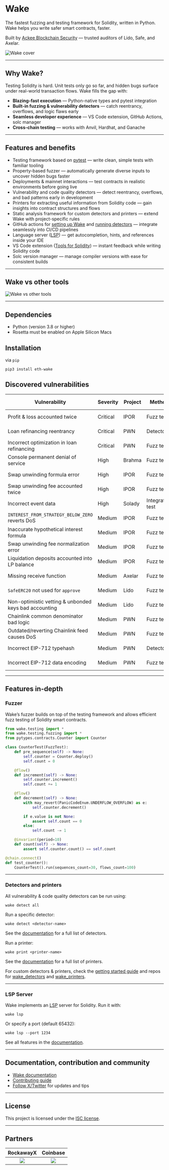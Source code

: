 # Wake

The fastest fuzzing and testing framework for Solidity, written in Python.
Wake helps you write safer smart contracts, faster.

Built by [Ackee Blockchain Security](https://ackee.xyz) — trusted auditors of Lido, Safe, and Axelar.

![Wake cover](https://github.com/Ackee-Blockchain/wake/blob/main/images/wake_cover.png?raw=true)

---

## Why Wake?

Testing Solidity is hard. Unit tests only go so far, and hidden bugs surface under real-world transaction flows.
Wake fills the gap with:

- **Blazing-fast execution** — Python-native types and pytest integration
- **Built-in fuzzing & vulnerability detectors** — catch reentrancy, overflows, and logic flaws early
- **Seamless developer experience** — VS Code extension, GitHub Actions, solc manager
- **Cross-chain testing** — works with Anvil, Hardhat, and Ganache

---

## Features and benefits

- Testing framework based on [pytest](https://docs.pytest.org/en) — write clean, simple tests with familiar tooling
- Property-based fuzzer — automatically generate diverse inputs to uncover hidden bugs faster
- Deployments & mainnet interactions — test contracts in realistic environments before going live
- Vulnerability and code quality detectors — detect reentrancy, overflows, and bad patterns early in development
- Printers for extracting useful information from Solidity code — gain insights into contract structures and flows
- Static analysis framework for custom detectors and printers — extend Wake with project-specific rules
- GitHub actions for [setting up Wake](https://github.com/marketplace/actions/wake-setup) and [running detectors](https://github.com/marketplace/actions/wake-detect) — integrate seamlessly into CI/CD pipelines
- Language server ([LSP](https://microsoft.github.io/language-server-protocol/)) — get autocompletion, hints, and references inside your IDE
- VS Code extension ([Tools for Solidity](https://marketplace.visualstudio.com/items?itemName=AckeeBlockchain.tools-for-solidity)) — instant feedback while writing Solidity code
- Solc version manager — manage compiler versions with ease for consistent builds

---

## Wake vs other tools

![Wake vs other tools](https://github.com/Ackee-Blockchain/wake/blob/main/images/wake_vs_others.png?raw=true)

---

## Dependencies

- Python (version 3.8 or higher)
- Rosetta must be enabled on Apple Silicon Macs

## Installation

via `pip`

```shell
pip3 install eth-wake
```

## Discovered vulnerabilities

| Vulnerability                                   | Severity | Project | Method           | Discovered by    | Resources                                                                                                                                                                                                                       |
|-------------------------------------------------|----------|---------|------------------|------------------|---------------------------------------------------------------------------------------------------------------------------------------------------------------------------------------------------------------------------------|
| Profit & loss accounted twice                   | Critical | IPOR    | Fuzz test        | Ackee Blockchain | [Report](https://github.com/Ackee-Blockchain/public-audit-reports/blob/master/2023/ackee-blockchain-ipor-protocol-report.pdf), [Wake tests](https://github.com/Ackee-Blockchain/tests-ipor/blob/main/tests/test_fuzz.py)        |
| Loan refinancing reentrancy                     | Critical | PWN     | Detector         | Ackee Blockchain | [Report](https://github.com/PWNDAO/pwn_audits/blob/main/protocol/pwn-v1.3-ackee.pdf)                                                                                                                                            |
| Incorrect optimization in loan refinancing      | Critical | PWN     | Fuzz test        | Ackee Blockchain | [Report](https://github.com/PWNDAO/pwn_audits/blob/main/protocol/pwn-v1.3-ackee.pdf), [Wake tests](https://github.com/Ackee-Blockchain/tests-pwn-protocol/blob/main/tests/test_refinance_comm_transfer_missing_found_fuzz.py)   |
| Console permanent denial of service             | High     | Brahma  | Fuzz test        | Ackee Blockchain | [Report](https://github.com/Ackee-Blockchain/public-audit-reports/blob/master/2023/ackee-blockchain-brahma-console-v2-report.pdf)                                                                                               |
| Swap unwinding formula error                    | High     | IPOR    | Fuzz test        | Ackee Blockchain | [Report](https://github.com/Ackee-Blockchain/public-audit-reports/blob/master/2023/ackee-blockchain-ipor-protocol-report.pdf), [Wake tests](https://github.com/Ackee-Blockchain/tests-ipor/blob/main/tests/test_fuzz.py)        |
| Swap unwinding fee accounted twice              | High     | IPOR    | Fuzz test        | Ackee Blockchain | [Report](https://github.com/Ackee-Blockchain/public-audit-reports/blob/master/2023/ackee-blockchain-ipor-protocol-report.pdf), [Wake tests](https://github.com/Ackee-Blockchain/tests-ipor/blob/main/tests/test_fuzz.py)        |
| Incorrect event data                            | High     | Solady  | Integration test | Ackee Blockchain | [Report](https://github.com/Ackee-Blockchain/public-audit-reports/blob/master/2023/ackee-blockchain-solady-report.pdf), [Wake tests](https://github.com/Ackee-Blockchain/tests-solady/blob/main/tests/test_erc1155.py)          |
| `INTEREST_FROM_STRATEGY_BELOW_ZERO` reverts DoS | Medium   | IPOR    | Fuzz test        | Ackee Blockchain | [Report](https://github.com/Ackee-Blockchain/public-audit-reports/blob/master/2023/ackee-blockchain-ipor-protocol-report.pdf), [Wake tests](https://github.com/Ackee-Blockchain/tests-ipor/blob/main/tests/test_fuzz.py)        |
| Inaccurate hypothetical interest formula        | Medium   | IPOR    | Fuzz test        | Ackee Blockchain | [Report](https://github.com/Ackee-Blockchain/public-audit-reports/blob/master/2023/ackee-blockchain-ipor-protocol-report.pdf), [Wake tests](https://github.com/Ackee-Blockchain/tests-ipor/blob/main/tests/test_fuzz.py)        |
| Swap unwinding fee normalization error          | Medium   | IPOR    | Fuzz test        | Ackee Blockchain | [Report](https://github.com/Ackee-Blockchain/public-audit-reports/blob/master/2023/ackee-blockchain-ipor-protocol-report.pdf), [Wake tests](https://github.com/Ackee-Blockchain/tests-ipor/blob/main/tests/test_fuzz.py)        |
| Liquidation deposits accounted into LP balance  | Medium   | IPOR    | Fuzz test        | Ackee Blockchain | [Report](https://github.com/Ackee-Blockchain/public-audit-reports/blob/master/2023/ackee-blockchain-ipor-protocol-report.pdf), [Wake tests](https://github.com/Ackee-Blockchain/tests-ipor/blob/main/tests/test_st_eth_fuzz.py) |
| Missing receive function                        | Medium   | Axelar  | Fuzz test        | Ackee Blockchain | [Wake tests](https://github.com/Ackee-Blockchain/tests-axelar-interchain-governance-executor/blob/main/tests/test_fuzz.py)                                                                                                      |
| `SafeERC20` not used for `approve`              | Medium   | Lido    | Fuzz test        | Ackee Blockchain | [Wake tests](https://github.com/Ackee-Blockchain/tests-lido-stonks/blob/main/tests/test_fuzz.py)                                                                                                                                |
| Non-optimistic vetting & unbonded keys bad accounting | Medium   | Lido    | Fuzz test        | Ackee Blockchain | [Report](https://github.com/lidofinance/audits/blob/main/Ackee%20Blockchain%20Lido%20Community%20Staking%20Module%20Report%2010-24.pdf), [Wake tests](https://github.com/Ackee-Blockchain/tests-lido-csm/blob/main/tests/test_csm_fuzz.py) |
| Chainlink common denominator bad logic          | Medium   | PWN     | Fuzz test        | Ackee Blockchain | [Report](https://github.com/PWNDAO/pwn_audits/blob/main/protocol/pwn-v1.3-ackee.pdf), [Wake tests](https://github.com/Ackee-Blockchain/tests-pwn-protocol/blob/main/tests/test_fuzz.py)                                         |
| Outdated/reverting Chainlink feed causes DoS    | Medium   | PWN     | Fuzz test        | Ackee Blockchain | [Report](https://github.com/PWNDAO/pwn_audits/blob/main/protocol/pwn-v1.3-ackee.pdf), [Wake tests](https://github.com/Ackee-Blockchain/tests-pwn-protocol/blob/main/tests/test_fuzz.py)                                         |
| Incorrect EIP-712 typehash                      | Medium   | PWN     | Detector         | Ackee Blockchain | [Report](https://github.com/PWNDAO/pwn_audits/blob/main/protocol/pwn-v1.3-ackee.pdf)                                                                                                                                            |
| Incorrect EIP-712 data encoding                 | Medium   | PWN     | Fuzz test        | Ackee Blockchain | [Report](https://github.com/PWNDAO/pwn_audits/blob/main/protocol/pwn-v1.3-ackee.pdf), [Wake tests](https://github.com/Ackee-Blockchain/tests-pwn-protocol/blob/revision-2.0/tests/test_fuzz.py)                                 |


---

## Features in-depth

### Fuzzer

Wake’s fuzzer builds on top of the testing framework and allows efficient fuzz testing of Solidity smart contracts.

```python
from wake.testing import *
from wake.testing.fuzzing import *
from pytypes.contracts.Counter import Counter

class CounterTest(FuzzTest):
    def pre_sequence(self) -> None:
        self.counter = Counter.deploy()
        self.count = 0

    @flow()
    def increment(self) -> None:
        self.counter.increment()
        self.count += 1

    @flow()
    def decrement(self) -> None:
        with may_revert(PanicCodeEnum.UNDERFLOW_OVERFLOW) as e:
            self.counter.decrement()

        if e.value is not None:
            assert self.count == 0
        else:
            self.count -= 1

    @invariant(period=10)
    def count(self) -> None:
        assert self.counter.count() == self.count

@chain.connect()
def test_counter():
    CounterTest().run(sequences_count=30, flows_count=100)
```

---

### Detectors and printers

All vulnerability & code quality detectors can be run using:

```shell
wake detect all
```

Run a specific detector:

```shell
wake detect <detector-name>
```

See the [documentation](https://ackee.xyz/wake/docs/latest/static-analysis/using-detectors/) for a full list of detectors.

Run a printer:

```shell
wake print <printer-name>
```

See the [documentation](https://ackee.xyz/wake/docs/latest/static-analysis/using-printers/) for a full list of printers.

For custom detectors & printers, check the [getting started guide](https://ackee.xyz/wake/docs/latest/static-analysis/getting-started/) and repos for [wake_detectors](https://github.com/Ackee-Blockchain/wake/tree/main/wake_detectors) and [wake_printers](https://github.com/Ackee-Blockchain/wake/tree/main/wake_printers).

---

### LSP Server

Wake implements an [LSP](https://microsoft.github.io/language-server-protocol/) server for Solidity.
Run it with:

```shell
wake lsp
```

Or specify a port (default 65432):

```shell
wake lsp --port 1234
```

See all features in the [documentation](https://ackee.xyz/wake/docs/latest/language-server/).

---

## Documentation, contribution and community

- [Wake documentation](https://ackee.xyz/wake/docs/latest)
- [Contributing guide](https://ackee.xyz/wake/docs/latest/contributing/)
- [Follow X/Twitter](https://x.com/WakeFramework) for updates and tips


---

## License

This project is licensed under the [ISC license](https://github.com/Ackee-Blockchain/wake/blob/main/LICENSE).

---

## Partners

RockawayX             |  Coinbase
:-------------------------:|:-------------------------:
[![](https://github.com/Ackee-Blockchain/wake/blob/main/images/rockawayx.jpg?raw=true)](https://rockawayx.com/)  |  [![](https://github.com/Ackee-Blockchain/wake/blob/main/images/coinbase.png?raw=true)](https://www.coinbase.com/)
